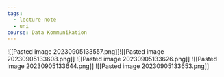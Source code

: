 ```yaml
---
tags:
  - lecture-note
  - uni
course: Data Kommunikation
---
```

![[Pasted image 20230905133557.png]]![[Pasted image 20230905133608.png]]
![[Pasted image 20230905133626.png]]
![[Pasted image 20230905133644.png]]
![[Pasted image 20230905133653.png]]